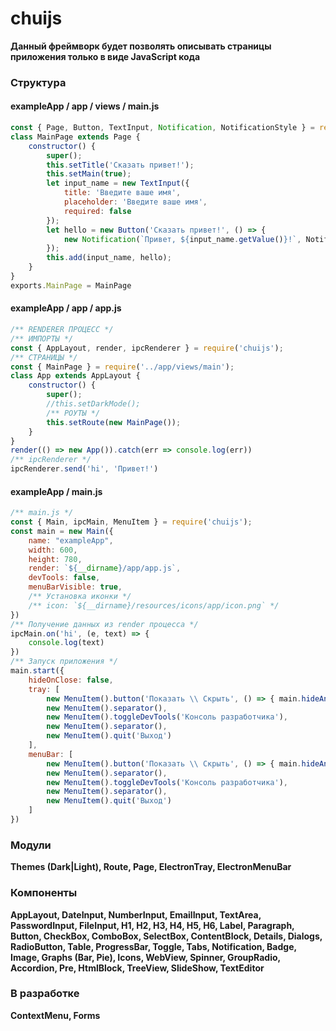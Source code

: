 # chuijs
**Данный фреймворк будет позволять описывать страницы приложения только в виде JavaScript кода**
### Структура
#### exampleApp / app / views / main.js
```javascript
const { Page, Button, TextInput, Notification, NotificationStyle } = require('chuijs');
class MainPage extends Page {
    constructor() {
        super();
        this.setTitle('Сказать привет!');
        this.setMain(true);
        let input_name = new TextInput({
            title: 'Введите ваше имя',
            placeholder: 'Введите ваше имя',
            required: false
        });
        let hello = new Button('Сказать привет!', () => {
            new Notification(`Привет, ${input_name.getValue()}!`, NotificationStyle.SIMPLE).show();
        });
        this.add(input_name, hello);
    }
}
exports.MainPage = MainPage
```
#### exampleApp / app / app.js
```javascript
/** RENDERER ПРОЦЕСС */
/** ИМПОРТЫ */
const { AppLayout, render, ipcRenderer } = require('chuijs');
/** СТРАНИЦЫ */
const { MainPage } = require('../app/views/main');
class App extends AppLayout {
    constructor() {
        super();
        //this.setDarkMode();
        /** РОУТЫ */
        this.setRoute(new MainPage());
    }
}
render(() => new App()).catch(err => console.log(err))
/** ipcRenderer */
ipcRenderer.send('hi', 'Привет!')
```
#### exampleApp / main.js
```javascript
/** main.js */
const { Main, ipcMain, MenuItem } = require('chuijs');
const main = new Main({
    name: "exampleApp",
    width: 600,
    height: 780,
    render: `${__dirname}/app/app.js`,
    devTools: false,
    menuBarVisible: true,
    /** Установка иконки */
    /** icon: `${__dirname}/resources/icons/app/icon.png` */
})
/** Получение данных из render процесса */
ipcMain.on('hi', (e, text) => {
    console.log(text)
})
/** Запуск приложения */
main.start({
    hideOnClose: false,
    tray: [
        new MenuItem().button('Показать \\ Скрыть', () => { main.hideAndShow() }),
        new MenuItem().separator(),
        new MenuItem().toggleDevTools('Консоль разработчика'),
        new MenuItem().separator(),
        new MenuItem().quit('Выход')
    ],
    menuBar: [
        new MenuItem().button('Показать \\ Скрыть', () => { main.hideAndShow() }),
        new MenuItem().separator(),
        new MenuItem().toggleDevTools('Консоль разработчика'),
        new MenuItem().separator(),
        new MenuItem().quit('Выход')
    ]
})
```
### Модули
**Themes (Dark|Light), Route, Page, ElectronTray, ElectronMenuBar**
### Компоненты
**AppLayout, DateInput, NumberInput, EmailInput, TextArea,
PasswordInput, FileInput, H1, H2, H3, H4, H5, H6, Label, 
Paragraph, Button, CheckBox, ComboBox, SelectBox, 
ContentBlock, Details, Dialogs, RadioButton, Table, 
ProgressBar, Toggle, Tabs, Notification, Badge, 
Image, Graphs (Bar, Pie), Icons, WebView, Spinner,
GroupRadio, Accordion, Pre, HtmlBlock, TreeView, SlideShow, TextEditor**
### В разработке
**ContextMenu, Forms**